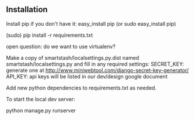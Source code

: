 
Installation
-------------

Install pip if you don't have it:
easy_install pip (or sudo easy_install pip)

(sudo) pip install -r requirements.txt

open question: do we want to use virtualenv?

Make a copy of smartstash/localsettings.py.dist named smartstash/localsettings.py
and fill in any required settings:
SECRET_KEY: generate one at http://www.miniwebtool.com/django-secret-key-generator/
API_KEY: api keys will be listed in our dev/design google document

Add new python dependencies to requirements.txt as needed.


To start the local dev server:

python manage.py runserver

